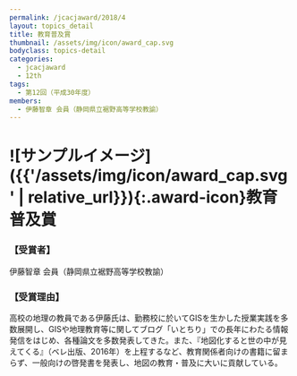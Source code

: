 ```yaml
---
permalink: /jcacjaward/2018/4
layout: topics_detail
title: 教育普及賞
thumbnail: /assets/img/icon/award_cap.svg
bodyclass: topics-detail
categories:
  - jcacjaward
  - 12th
tags:
  - 第12回（平成30年度）
members:
  - 伊藤智章 会員（静岡県立裾野高等学校教諭）
---
```


# ![サンプルイメージ]({{'/assets/img/icon/award_cap.svg' | relative_url}}){:.award-icon}教育普及賞

### 【受賞者】

伊藤智章 会員（静岡県立裾野高等学校教諭）

### 【受賞理由】

高校の地理の教員である伊藤氏は、勤務校に於いてGISを生かした授業実践を多数展開し、GISや地理教育等に関してブログ「いとちり」での長年にわたる情報発信をはじめ、各種論文を多数発表してきた。また、『地図化すると世の中が見えてくる』（ベレ出版、2016年）を上程するなど、教育関係者向けの書籍に留まらず、一般向けの啓発書を発表し、地図の教育・普及に大いに貢献している。
